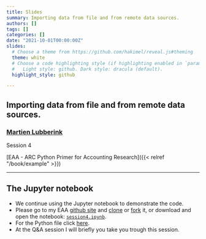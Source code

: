 ```yaml
---
title: Slides
summary: Importing data from file and from remote data sources.
authors: []
tags: []
categories: []
date: "2021-10-01T00:00:00Z"
slides:
  # Choose a theme from https://github.com/hakimel/reveal.js#theming
  theme: white
  # Choose a code highlighting style (if highlighting enabled in `params.toml`)
  #   Light style: github. Dark style: dracula (default).
  highlight_style: github

---
```

## Importing data from file and from remote data sources.

### [Martien Lubberink](https://people.wgtn.ac.nz/martien.lubberink/professional)

Session 4

[EAA - ARC Python Primer for Accounting Research]({{< relref "/book/example" >}})

---
## The Jupyter notebook

- We continue using the Jupyter notebook to demonstrate the code. 
- Please go to my EAA [github site](https://github.com/blucap/EEA_Python_Primer) and [clone](https://docs.github.com/en/repositories/creating-and-managing-repositories/cloning-a-repository) or [fork](https://docs.github.com/en/get-started/quickstart/fork-a-repo) it, or download and open the notebook: [`session4.ipynb`](https://github.com/blucap/EEA_Python_Primer/blob/master/session_4.ipynb).
- For the Python file click [here](https://github.com/blucap/EEA_Python_Primer/blob/master/session_4_from_nb.py).
- At the Q\&A session I will briefly you take you trough this session.


